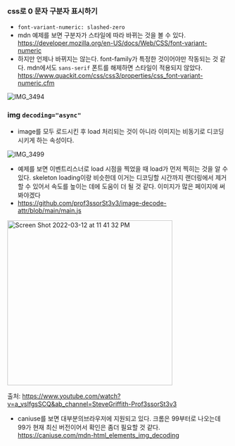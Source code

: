 
### css로 0 문자 구분자 표시하기

- `font-variant-numeric: slashed-zero`
- mdn 예제를 보면 구분자가 스타일에 따라 바뀌는 것을 볼 수 있다. https://developer.mozilla.org/en-US/docs/Web/CSS/font-variant-numeric
- 하지만 언제나 바뀌지는 않는다. font-family가 특정한 것이어야만 작동되는 것 같다. mdn에서도 `sans-serif` 폰트를 해제하면 스타일이 적용되지 않았다. https://www.quackit.com/css/css3/properties/css_font-variant-numeric.cfm

![IMG_3494](https://user-images.githubusercontent.com/30427711/158021110-5b1fcb1a-bbdd-498e-9012-38e3c3256d3f.JPG)

### img `decoding="async"`

- image를 모두 로드시킨 후 load 처리되는 것이 아니라 이미지는 비동기로 디코딩시키게 하는 속성이다.

![IMG_3499](https://user-images.githubusercontent.com/30427711/158021891-476f644f-687e-4af8-990e-bf9b0584b849.JPG)

- 예제를 보면 이벤트리스너로 load 시점을 찍었을 때 load가 먼저 찍히는 것을 알 수 있다. skeleton loading이랑 비슷한데 이거는 디코딩할 시간까지 랜더링에서 제거할 수 있어서 속도를 높이는 데에 도움이 더 될 것 같다. 이미지가 많은 페이지에 써봐야겠다
- https://github.com/prof3ssorSt3v3/image-decode-attr/blob/main/main.js
<img width="375" alt="Screen Shot 2022-03-12 at 11 41 32 PM" src="https://user-images.githubusercontent.com/30427711/158022474-d43b373e-2800-41d8-ab1c-11724c1793ee.png">

출처: https://www.youtube.com/watch?v=a_vsIfgsSCQ&ab_channel=SteveGriffith-Prof3ssorSt3v3

- caniuse를 보면 대부분의브라우저에 지원되고 있다. 크롬은 99부터로 나오는데 99가 현재 최신 버전이어서 확인은 좀더 필요할 것 같다. https://caniuse.com/mdn-html_elements_img_decoding
